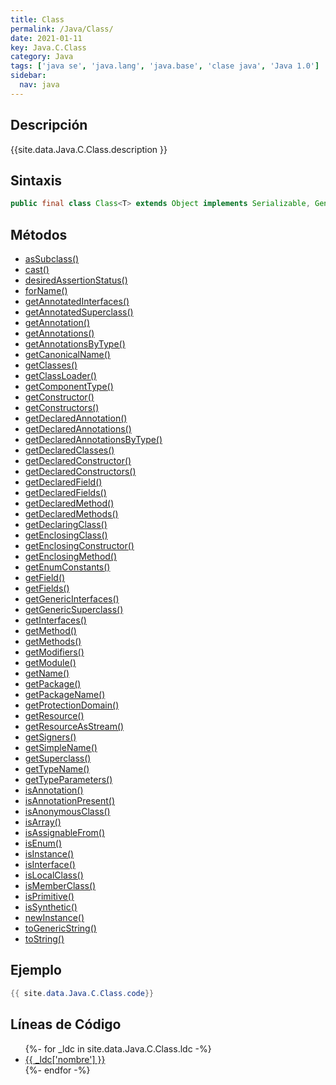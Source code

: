 ```yaml
---
title: Class
permalink: /Java/Class/
date: 2021-01-11
key: Java.C.Class
category: Java
tags: ['java se', 'java.lang', 'java.base', 'clase java', 'Java 1.0']
sidebar: 
  nav: java
---
```


## Descripción
{{site.data.Java.C.Class.description }}

## Sintaxis
~~~java
public final class Class<T> extends Object implements Serializable, GenericDeclaration, Type, AnnotatedElement
~~~

## Métodos
* [asSubclass()](/Java/Class/asSubclass)
* [cast()](/Java/Class/cast)
* [desiredAssertionStatus()](/Java/Class/desiredAssertionStatus)
* [forName()](/Java/Class/forName)
* [getAnnotatedInterfaces()](/Java/Class/getAnnotatedInterfaces)
* [getAnnotatedSuperclass()](/Java/Class/getAnnotatedSuperclass)
* [getAnnotation()](/Java/Class/getAnnotation)
* [getAnnotations()](/Java/Class/getAnnotations)
* [getAnnotationsByType()](/Java/Class/getAnnotationsByType)
* [getCanonicalName()](/Java/Class/getCanonicalName)
* [getClasses()](/Java/Class/getClasses)
* [getClassLoader()](/Java/Class/getClassLoader)
* [getComponentType()](/Java/Class/getComponentType)
* [getConstructor()](/Java/Class/getConstructor)
* [getConstructors()](/Java/Class/getConstructors)
* [getDeclaredAnnotation()](/Java/Class/getDeclaredAnnotation)
* [getDeclaredAnnotations()](/Java/Class/getDeclaredAnnotations)
* [getDeclaredAnnotationsByType()](/Java/Class/getDeclaredAnnotationsByType)
* [getDeclaredClasses()](/Java/Class/getDeclaredClasses)
* [getDeclaredConstructor()](/Java/Class/getDeclaredConstructor)
* [getDeclaredConstructors()](/Java/Class/getDeclaredConstructors)
* [getDeclaredField()](/Java/Class/getDeclaredField)
* [getDeclaredFields()](/Java/Class/getDeclaredFields)
* [getDeclaredMethod()](/Java/Class/getDeclaredMethod)
* [getDeclaredMethods()](/Java/Class/getDeclaredMethods)
* [getDeclaringClass()](/Java/Class/getDeclaringClass)
* [getEnclosingClass()](/Java/Class/getEnclosingClass)
* [getEnclosingConstructor()](/Java/Class/getEnclosingConstructor)
* [getEnclosingMethod()](/Java/Class/getEnclosingMethod)
* [getEnumConstants()](/Java/Class/getEnumConstants)
* [getField()](/Java/Class/getField)
* [getFields()](/Java/Class/getFields)
* [getGenericInterfaces()](/Java/Class/getGenericInterfaces)
* [getGenericSuperclass()](/Java/Class/getGenericSuperclass)
* [getInterfaces()](/Java/Class/getInterfaces)
* [getMethod()](/Java/Class/getMethod)
* [getMethods()](/Java/Class/getMethods)
* [getModifiers()](/Java/Class/getModifiers)
* [getModule()](/Java/Class/getModule)
* [getName()](/Java/Class/getName)
* [getPackage()](/Java/Class/getPackage)
* [getPackageName()](/Java/Class/getPackageName)
* [getProtectionDomain()](/Java/Class/getProtectionDomain)
* [getResource()](/Java/Class/getResource)
* [getResourceAsStream()](/Java/Class/getResourceAsStream)
* [getSigners()](/Java/Class/getSigners)
* [getSimpleName()](/Java/Class/getSimpleName)
* [getSuperclass()](/Java/Class/getSuperclass)
* [getTypeName()](/Java/Class/getTypeName)
* [getTypeParameters()](/Java/Class/getTypeParameters)
* [isAnnotation()](/Java/Class/isAnnotation)
* [isAnnotationPresent()](/Java/Class/isAnnotationPresent)
* [isAnonymousClass()](/Java/Class/isAnonymousClass)
* [isArray()](/Java/Class/isArray)
* [isAssignableFrom()](/Java/Class/isAssignableFrom)
* [isEnum()](/Java/Class/isEnum)
* [isInstance()](/Java/Class/isInstance)
* [isInterface()](/Java/Class/isInterface)
* [isLocalClass()](/Java/Class/isLocalClass)
* [isMemberClass()](/Java/Class/isMemberClass)
* [isPrimitive()](/Java/Class/isPrimitive)
* [isSynthetic()](/Java/Class/isSynthetic)
* [newInstance()](/Java/Class/newInstance)
* [toGenericString()](/Java/Class/toGenericString)
* [toString()](/Java/Class/toString)

## Ejemplo
~~~java
{{ site.data.Java.C.Class.code}}
~~~

## Líneas de Código
<ul>
{%- for _ldc in site.data.Java.C.Class.ldc -%}
   <li>
       <a href="{{_ldc['url'] }}">{{ _ldc['nombre'] }}</a>
   </li>
{%- endfor -%}
</ul>
